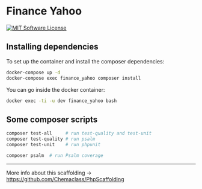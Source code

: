 # Finance Yahoo

[![MIT Software License](https://img.shields.io/badge/license-MIT-blue.svg?style=flat-square)](LICENSE.md)

## Installing dependencies

To set up the container and install the composer dependencies:

```bash
docker-compose up -d
docker-compose exec finance_yahoo composer install
```

You can go inside the docker container:

```bash
docker exec -ti -u dev finance_yahoo bash
```

## Some composer scripts

```bash
composer test-all     # run test-quality and test-unit
composer test-quality # run psalm
composer test-unit    # run phpunit

composer psalm  # run Psalm coverage
```

----------

More info about this scaffolding -> https://github.com/Chemaclass/PhpScaffolding
